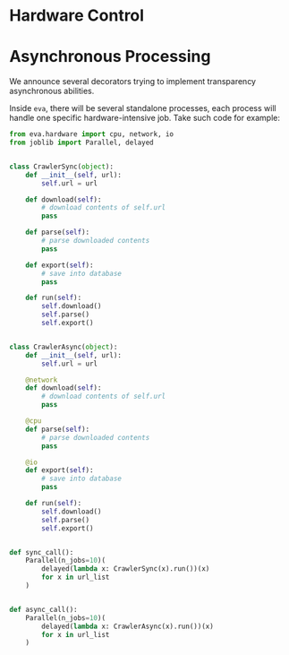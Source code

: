 # Hardware Control
# Asynchronous Processing
We announce several decorators trying to implement transparency asynchronous abilities.

Inside `eva`, there will be several standalone processes, each process will handle one specific hardware-intensive job.
Take such code for example:
```python
from eva.hardware import cpu, network, io
from joblib import Parallel, delayed


class CrawlerSync(object):
    def __init__(self, url):
        self.url = url

    def download(self):
        # download contents of self.url
        pass

    def parse(self):
        # parse downloaded contents
        pass

    def export(self):
        # save into database
        pass

    def run(self):
        self.download()
        self.parse()
        self.export()


class CrawlerAsync(object):
    def __init__(self, url):
        self.url = url

    @network
    def download(self):
        # download contents of self.url
        pass

    @cpu
    def parse(self):
        # parse downloaded contents
        pass

    @io
    def export(self):
        # save into database
        pass

    def run(self):
        self.download()
        self.parse()
        self.export()


def sync_call():
    Parallel(n_jobs=10)(
        delayed(lambda x: CrawlerSync(x).run())(x)
        for x in url_list
    )


def async_call():
    Parallel(n_jobs=10)(
        delayed(lambda x: CrawlerAsync(x).run())(x)
        for x in url_list
    )
```

